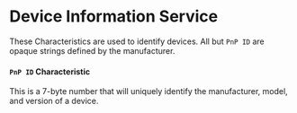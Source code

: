 # Device Information Service
These Characteristics are used to identify devices.
All but `PnP ID` are opaque strings defined by the manufacturer.

#### `PnP ID` Characteristic
This is a 7-byte number that will uniquely identify the
manufacturer, model, and version of a device.
